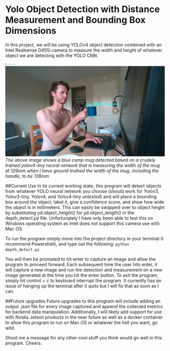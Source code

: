 # Yolo Object Detection with Distance Measurement and Bounding Box Dimensions


In this project, we will be using YOLOv4 object detection combined with an Intel Realsense D455i camera to measure the width and height of whatever object we are detecting with the YOLO CNN.

![image](https://github.com/keaneflynn/yolo-MeasureObjects/blob/master/media/cupMeasurement.png)
*The above image shows a blue camp mug detected based on a crudely trained yolov4-tiny neural network that is measuring the width of the mug at 129mm when I have ground truthed the width of the mug, including the handle, to be 128mm*

##Current Use
In its current working state, this program will detect objects from whatever YOLO neural network you choose (should work for Yolov3, Yolov3-tiny, Yolov4, and Yolov4-tiny *untested*) and will place a bounding box around the object, label it, give a confidence score, and show how wide the object is in millimeters. This can easily be swapped over to object height by substituting yd.object_height() for yd.object_length() in the depth_detect.py file. Unfortunately I have only been able to test this on Windows operating system as Intel does not support this camera use with Mac OS.

To run the program simply move into the project directory in your terminal (I recommend Powershell), and type out the following:
``` python depth_detect.py ```

You will then be prompted to hit enter to capture an image and allow the program to proceed forward. Each subsequent time the user hits enter, it will capture a new image and run the detection and measurement on a new image generated at the time you hit the enter button. To exit the program, simply hit control + c to keyboard interrupt the program. It currently has an issue of hanging up the terminal after it quits but I will fix that as soon as I can.

##Future upgrades
Future upgrades to this program will include adding an output .json file for every image captured and append the collected metrics for backend data manipulation.
Additionally, I will likely add support for use with Nvidia Jetson products in the near future as well as a docker container to allow this program to run on Mac OS or whatever the hell you want, go wild.

Shoot me a message for any other cool stuff you think would go well in this program. Cheers.
